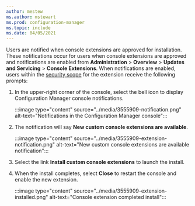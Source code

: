 ```yaml
---
author: mestew
ms.author: mstewart
ms.prod: configuration-manager
ms.topic: include
ms.date: 04/05/2021
---
```

<!--This file is shared by the admin-console-extensions.md, and admin-console-notifications.md files. Some headings may be context driven by the article-->

Users are notified when console extensions are approved for installation. These notifications occur for users when console extensions are approved and notifications are enabled from **Administration** > **Overview** > **Updates and Servicing** > **Console Extensions**. When notifications are enabled, users within the [security scope](../../../understand/fundamentals-of-role-based-administration.md#bkmk_PlanScope) for the extension receive the following prompts:

1. In the upper-right corner of the console, select the bell icon to display Configuration Manager console notifications.

   :::image type="content" source="../media/3555909-notification.png" alt-text="Notifications in the Configuration Manager console":::

1. The notification will say **New custom console extensions are available**.

   :::image type="content" source="../media/3555909-extension-notification.png" alt-text="New custom console extensions are available notification":::

1. Select the link **Install custom console extensions** to launch the install.
1. When the install completes, select **Close** to restart the console and enable the new extension.

    :::image type="content" source="../media/3555909-extension-installed.png" alt-text="Console extension completed install":::
